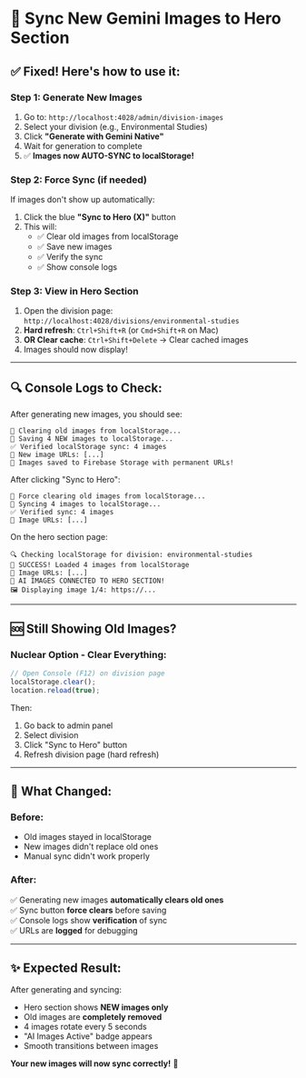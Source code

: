 # 🔄 Sync New Gemini Images to Hero Section

## ✅ **Fixed! Here's how to use it:**

### **Step 1: Generate New Images**
1. Go to: `http://localhost:4028/admin/division-images`
2. Select your division (e.g., Environmental Studies)
3. Click **"Generate with Gemini Native"**
4. Wait for generation to complete
5. ✅ **Images now AUTO-SYNC to localStorage!**

### **Step 2: Force Sync (if needed)**
If images don't show up automatically:
1. Click the blue **"Sync to Hero (X)"** button
2. This will:
   - ✅ Clear old images from localStorage
   - ✅ Save new images
   - ✅ Verify the sync
   - ✅ Show console logs

### **Step 3: View in Hero Section**
1. Open the division page: `http://localhost:4028/divisions/environmental-studies`
2. **Hard refresh**: `Ctrl+Shift+R` (or `Cmd+Shift+R` on Mac)
3. **OR Clear cache**: `Ctrl+Shift+Delete` → Clear cached images
4. Images should now display!

---

## 🔍 **Console Logs to Check:**

After generating new images, you should see:
```
🔄 Clearing old images from localStorage...
💾 Saving 4 NEW images to localStorage...
✅ Verified localStorage sync: 4 images
📸 New image URLs: [...]
💾 Images saved to Firebase Storage with permanent URLs!
```

After clicking "Sync to Hero":
```
🔄 Force clearing old images from localStorage...
💾 Syncing 4 images to localStorage...
✅ Verified sync: 4 images
📸 Image URLs: [...]
```

On the hero section page:
```
🔍 Checking localStorage for division: environmental-studies
💾 SUCCESS! Loaded 4 images from localStorage
📸 Image URLs: [...]
🎉 AI IMAGES CONNECTED TO HERO SECTION!
🖼️ Displaying image 1/4: https://...
```

---

## 🆘 **Still Showing Old Images?**

### **Nuclear Option - Clear Everything:**
```javascript
// Open Console (F12) on division page
localStorage.clear();
location.reload(true);
```

Then:
1. Go back to admin panel
2. Select division
3. Click "Sync to Hero" button
4. Refresh division page (hard refresh)

---

## 🎯 **What Changed:**

### **Before:**
- Old images stayed in localStorage
- New images didn't replace old ones
- Manual sync didn't work properly

### **After:**
✅ Generating new images **automatically clears old ones**  
✅ Sync button **force clears** before saving  
✅ Console logs show **verification** of sync  
✅ URLs are **logged** for debugging  

---

## ✨ **Expected Result:**

After generating and syncing:
- Hero section shows **NEW images only**
- Old images are **completely removed**
- 4 images rotate every 5 seconds
- "AI Images Active" badge appears
- Smooth transitions between images

**Your new images will now sync correctly!** 🎊
